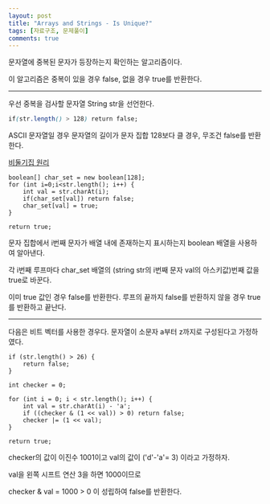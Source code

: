 ```yaml
---
layout: post
title: "Arrays and Strings - Is Unique?"
tags: [자료구조, 문제풀이]
comments: true
---
```


문자열에 중복된 문자가 등장하는지 확인하는 알고리즘이다.

이 알고리즘은 중복이 있을 경우 false, 없을 경우 true를 반환한다.

---


우선 중복을 검사할 문자열 String str을 선언한다.


```css
if(str.length() > 128) return false;
```

ASCII 문자열일 경우 문자열의 길이가 문자 집합 128보다 클 경우, 무조건 false를 반환한다.

[비둘기집 원리](https://ko.wikipedia.org/wiki/%EB%B9%84%EB%91%98%EA%B8%B0%EC%A7%91_%EC%9B%90%EB%A6%AC)

```
boolean[] char_set = new boolean[128];
for (int i=0;i<str.length(); i++) {
    int val = str.charAt(i);
    if(char_set[val]) return false;
    char_set[val] = true;
}

return true;
```

문자 집합에서 i번째 문자가 배열 내에 존재하는지 표시하는지 boolean 배열을 사용하여 알아낸다.

각 i번째 루프마다 char_set 배열의 (string str의 i번째 문자 val의 아스키값)번째 값을 true로 바꾼다.

이미 true 값인 경우 false를 반환한다. 루프의 끝까지 false를 반환하지 않을 경우 true를 반환하고 끝난다.




---

다음은 비트 벡터를 사용한 경우다.
문자열이 소문자 a부터 z까지로 구성된다고 가정하였다.

```
if (str.length() > 26) { 
	return false;
}

int checker = 0;

for (int i = 0; i < str.length(); i++) {
	int val = str.charAt(i) - 'a';
	if ((checker & (1 << val)) > 0) return false;
	checker |= (1 << val);
}

return true;
```


checker의 값이 이진수 1001이고 val의 값이 ('d'-'a'= 3) 이라고 가정하자.

val을 왼쪽 시프트 연산 3을 하면 1000이므로 

checker & val = 1000 > 0 이 성립하여 false를 반환한다.









